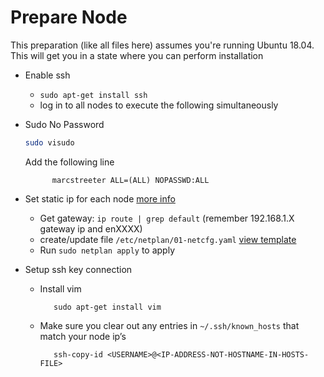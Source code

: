 # Prepare Node
This preparation (like all files here) assumes you're running Ubuntu 18.04.  This will get you in a state where you can perform installation

- Enable ssh
    - `sudo apt-get install ssh`
    - log in to all nodes to execute the following simultaneously
- Sudo No Password
	```bash
    sudo visudo
    ```
    Add the following line
	
    ```(Nano is opened) — add the following line, as the last line as the last line (to ensure it get's applied)
	      marcstreeter ALL=(ALL) NOPASSWD:ALL
    ```
- Set static ip for each node [more info](https://www.tecmint.com/configure-network-static-ip-address-in-ubuntu/)
    - Get gateway: `ip route | grep default` (remember 192.168.1.X gateway ip and enXXXX)
    - create/update file `/etc/netplan/01-netcfg.yaml` [view template](./templates/01-netcfg.yaml)
    -  Run `sudo netplan apply` to apply
- Setup ssh key connection
    - Install vim 
       ```
          sudo apt-get install vim
       ```
    - Make sure you clear out any entries in `~/.ssh/known_hosts` that match your node ip’s
       ```
          ssh-copy-id <USERNAME>@<IP-ADDRESS-NOT-HOSTNAME-IN-HOSTS-FILE>
       ```